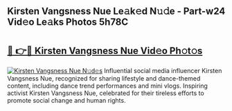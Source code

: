 ## Kirsten Vangsness Nue Le𝚊k𝚎d N𝚞𝚍e - Part-w24 Vid𝚎o Le𝚊ks Photos 5h78C

# <h2><a href="http://fb1m7nl.evod.top/?m=Kirsten+Vangsness+Nue">🔗 👉🔴 Kirsten Vangsness Nue Vid𝚎o Ph𝚘t𝚘s</a></h2>

[![Kirsten Vangsness Nue N𝚞d𝚎s](https://i.imgur.com/8V9OHl7.gif)](http://fb1m7nl.evod.top/?m=Kirsten+Vangsness+Nue)
Influential social media influencer Kirsten Vangsness Nue, recognized for sharing lifestyle and dance-themed content, including dance trend performances and mini vlogs. Inspiring activist Kirsten Vangsness Nue, celebrated for their tireless efforts to promote social change and human rights. 
